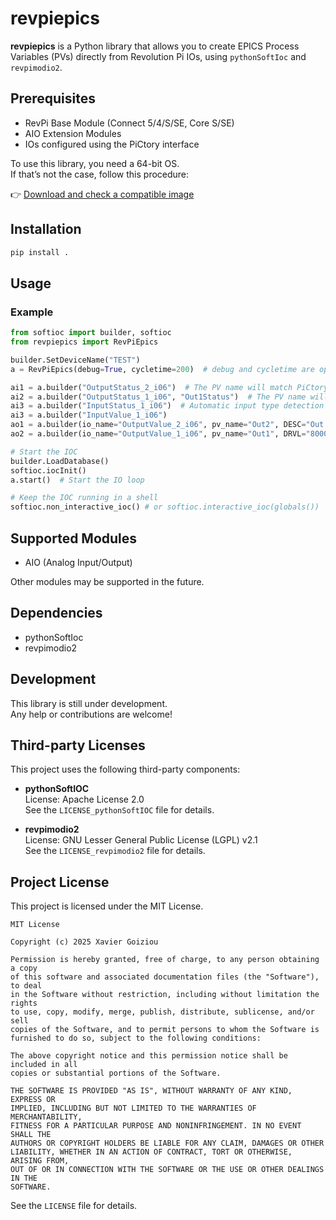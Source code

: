 # revpiepics

**revpiepics** is a Python library that allows you to create EPICS Process Variables (PVs) directly from Revolution Pi IOs, using `pythonSoftIoc` and `revpimodio2`.

## Prerequisites

- RevPi Base Module (Connect 5/4/S/SE, Core S/SE)
- AIO Extension Modules
- IOs configured using the PiCtory interface

To use this library, you need a 64-bit OS.  
If that’s not the case, follow this procedure:

👉 [Download and check a compatible image](https://revolutionpi.com/documentation/revpi-images/#download-and-check-image)

## Installation

```bash
pip install .
```

## Usage

### Example

```python
from softioc import builder, softioc
from revpiepics import RevPiEpics

builder.SetDeviceName("TEST")
a = RevPiEpics(debug=True, cycletime=200)  # debug and cycletime are optional

ai1 = a.builder("OutputStatus_2_i06")  # The PV name will match PiCtory
ai2 = a.builder("OutputStatus_1_i06", "Out1Status")  # The PV name will be TEST:Out1Status
ai3 = a.builder("InputStatus_1_i06")  # Automatic input type detection
ai3 = a.builder("InputValue_1_i06")
ao1 = a.builder(io_name="OutputValue_2_i06", pv_name="Out2", DESC="Out 1", EGU="mV")  # Configure like with softioc
ao2 = a.builder(io_name="OutputValue_1_i06", pv_name="Out1", DRVL="8000", DRVH=19000)  # Change limits

# Start the IOC
builder.LoadDatabase()
softioc.iocInit()
a.start()  # Start the IO loop

# Keep the IOC running in a shell
softioc.non_interactive_ioc() # or softioc.interactive_ioc(globals())
```

## Supported Modules

- AIO (Analog Input/Output)

Other modules may be supported in the future.

## Dependencies

- pythonSoftIoc
- revpimodio2

## Development

This library is still under development.  
Any help or contributions are welcome!

## Third-party Licenses

This project uses the following third-party components:

- **pythonSoftIOC**  
  License: Apache License 2.0  
  See the `LICENSE_pythonSoftIOC` file for details.

- **revpimodio2**  
  License: GNU Lesser General Public License (LGPL) v2.1  
  See the `LICENSE_revpimodio2` file for details.

## Project License

This project is licensed under the MIT License.

```
MIT License

Copyright (c) 2025 Xavier Goiziou

Permission is hereby granted, free of charge, to any person obtaining a copy
of this software and associated documentation files (the "Software"), to deal
in the Software without restriction, including without limitation the rights
to use, copy, modify, merge, publish, distribute, sublicense, and/or sell
copies of the Software, and to permit persons to whom the Software is
furnished to do so, subject to the following conditions:

The above copyright notice and this permission notice shall be included in all
copies or substantial portions of the Software.

THE SOFTWARE IS PROVIDED "AS IS", WITHOUT WARRANTY OF ANY KIND, EXPRESS OR
IMPLIED, INCLUDING BUT NOT LIMITED TO THE WARRANTIES OF MERCHANTABILITY,
FITNESS FOR A PARTICULAR PURPOSE AND NONINFRINGEMENT. IN NO EVENT SHALL THE
AUTHORS OR COPYRIGHT HOLDERS BE LIABLE FOR ANY CLAIM, DAMAGES OR OTHER
LIABILITY, WHETHER IN AN ACTION OF CONTRACT, TORT OR OTHERWISE, ARISING FROM,
OUT OF OR IN CONNECTION WITH THE SOFTWARE OR THE USE OR OTHER DEALINGS IN THE
SOFTWARE.
```

See the `LICENSE` file for details.